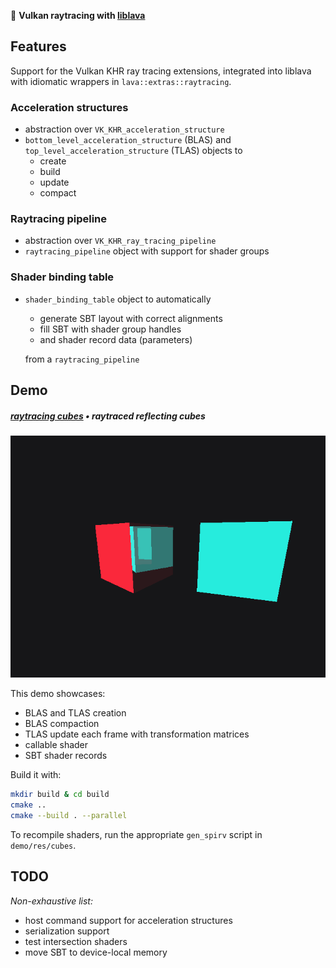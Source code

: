 🌈 **Vulkan raytracing with [liblava](https://git.io/liblava)**

## Features

Support for the Vulkan KHR ray tracing extensions, integrated into liblava with idiomatic wrappers in `lava::extras::raytracing`.

### Acceleration structures

- abstraction over `VK_KHR_acceleration_structure`
- `bottom_level_acceleration_structure` (BLAS) and `top_level_acceleration_structure` (TLAS) objects to
    - create
    - build
    - update
    - compact

### Raytracing pipeline

- abstraction over `VK_KHR_ray_tracing_pipeline`
- `raytracing_pipeline` object with support for shader groups

### Shader binding table

- `shader_binding_table` object to automatically

    - generate SBT layout with correct alignments
    - fill SBT with shader group handles
    - and shader record data (parameters)

    from a `raytracing_pipeline`

## Demo

##### [raytracing cubes](demo/cubes.cpp) • raytraced reflecting cubes

<a href="demo/cubes.cpp">![cubes](demo/res/cubes/screenshot.png)</a>

This demo showcases:

- BLAS and TLAS creation
- BLAS compaction
- TLAS update each frame with transformation matrices
- callable shader
- SBT shader records

Build it with:

```sh
mkdir build & cd build
cmake ..
cmake --build . --parallel
```

To recompile shaders, run the appropriate `gen_spirv` script in `demo/res/cubes`.

## TODO

*Non-exhaustive list:*

- host command support for acceleration structures
- serialization support
- test intersection shaders
- move SBT to device-local memory
